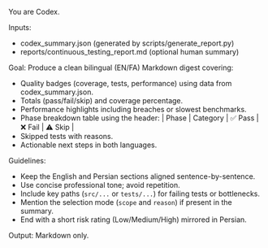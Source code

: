 ﻿You are Codex.

Inputs:
- codex_summary.json (generated by scripts/generate_report.py)
- reports/continuous_testing_report.md (optional human summary)

Goal: Produce a clean bilingual (EN/FA) Markdown digest covering:
- Quality badges (coverage, tests, performance) using data from codex_summary.json.
- Totals (pass/fail/skip) and coverage percentage.
- Performance highlights including breaches or slowest benchmarks.
- Phase breakdown table using the header: | Phase | Category | ✅ Pass | ❌ Fail | ⚠️ Skip |
- Skipped tests with reasons.
- Actionable next steps in both languages.

Guidelines:
- Keep the English and Persian sections aligned sentence-by-sentence.
- Use concise professional tone; avoid repetition.
- Include key paths (`src/...` or `tests/...`) for failing tests or bottlenecks.
- Mention the selection mode (`scope` and `reason`) if present in the summary.
- End with a short risk rating (Low/Medium/High) mirrored in Persian.

Output: Markdown only.
